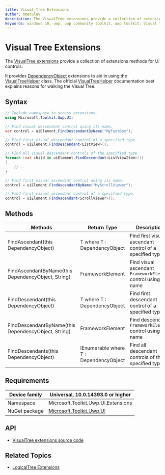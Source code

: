 ```yaml
---
title: Visual Tree Extensions
author: nmetulev
description: The VisualTree extensions provide a collection of extensions methods for UI controls. It provides DependencyObject extensions to aid in using the VisualTreeHelper class.
keywords: windows 10, uwp, uwp community toolkit, uwp toolkit, Visual Tree, extentions
---
```


# Visual Tree Extensions

The [VisualTree extensions](https://docs.microsoft.com/dotnet/api/microsoft.toolkit.uwp.ui.extensions.visualtree) provide a collection of extensions methods for UI controls.

It provides [DependencyObject](https://docs.microsoft.com/uwp/api/Windows.UI.Xaml.DependencyObject) extensions to aid in using the [VisualTreeHelper](https://docs.microsoft.com/uwp/api/Windows.UI.Xaml.Media.VisualTreeHelper) class. The official [VisualTreeHelper](https://docs.microsoft.com/uwp/api/Windows.UI.Xaml.Media.VisualTreeHelper) documentation best explains reasons for walking the Visual Tree.

## Syntax

```csharp
// Include namespace to access extensions.
using Microsoft.Toolkit.Uwp.UI;

// Find visual descendant control using its name.
var control = uiElement.FindDescendantByName("MyTextBox");

// Find first visual descendant control of a specified type.
control = uiElement.FindDescendant<ListView>();

// Find all visual descendant controls of the specified type.
foreach (var child in uiElement.FindDescendant<ListViewItem>())
{
	// ...
}

// Find first visual ascendant control using its name.
control = uiElement.FindAscendantByName("MyScrollViewer");

// Find first visual ascendant control of a specified type.
control = uiElement.FindAscendant<ScrollViewer>();
```

## Methods

| Methods | Return Type | Description |
| -- | -- | -- |
| FindAscendant<T>(this DependencyObject) | T where T : DependencyObject | Find first visual ascendant control of a specified type |
| FindAscendantByName(this DependencyObject, String) | FrameworkElement | Find visual ascendant `FrameworkElement` control using its name |
| FindDescendant<T>(this DependencyObject) | T where T : DependencyObject | Find first descendant control of a specified type |
| FindDescendantByName(this DependencyObject, String) | FrameworkElement | Find descendant `FrameworkElement` control using its name |
| FindDescendants<T>(this DependencyObject) | IEnumerable<T> where T : DependencyObject | Find all descendant controls of the specified type |

## Requirements

| Device family | Universal, 10.0.14393.0 or higher |
| --- | --- |
| Namespace | Microsoft.Toolkit.Uwp.UI.Extensions |
| NuGet package | [Microsoft.Toolkit.Uwp.UI](https://www.nuget.org/packages/Microsoft.Toolkit.Uwp.UI/) |

## API

* [VisualTree extensions source code](https://github.com/Microsoft/UWPCommunityToolkit/blob/master/Microsoft.Toolkit.Uwp.UI/Extensions/Tree/VisualTree.cs)

## Related Topics

- [LogicalTree Extensions](https://docs.microsoft.com/en-us/windows/uwpcommunitytoolkit/extensions/logicaltree)
